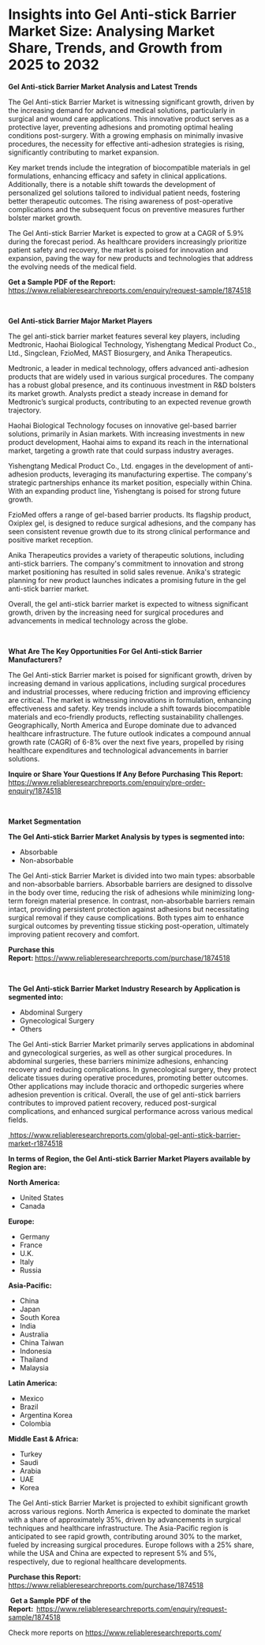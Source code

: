 <p><h1>Insights into Gel Anti-stick Barrier Market Size: Analysing Market Share, Trends, and Growth from 2025 to 2032</h1></p><p><strong>Gel Anti-stick Barrier Market Analysis and Latest Trends</strong></p>
<p><p>The Gel Anti-stick Barrier Market is witnessing significant growth, driven by the increasing demand for advanced medical solutions, particularly in surgical and wound care applications. This innovative product serves as a protective layer, preventing adhesions and promoting optimal healing conditions post-surgery. With a growing emphasis on minimally invasive procedures, the necessity for effective anti-adhesion strategies is rising, significantly contributing to market expansion.</p><p>Key market trends include the integration of biocompatible materials in gel formulations, enhancing efficacy and safety in clinical applications. Additionally, there is a notable shift towards the development of personalized gel solutions tailored to individual patient needs, fostering better therapeutic outcomes. The rising awareness of post-operative complications and the subsequent focus on preventive measures further bolster market growth.</p><p>The Gel Anti-stick Barrier Market is expected to grow at a CAGR of 5.9% during the forecast period. As healthcare providers increasingly prioritize patient safety and recovery, the market is poised for innovation and expansion, paving the way for new products and technologies that address the evolving needs of the medical field.</p></p>
<p><strong>Get a Sample PDF of the Report:&nbsp;</strong> <a href="https://www.reliableresearchreports.com/enquiry/request-sample/1874518?utm_campaign=3227&utm_medium=2&utm_source=Github&utm_content=ia&utm_term=05032025&utm_id=gel-anti-stick-barrier">https://www.reliableresearchreports.com/enquiry/request-sample/1874518</a></p>
<p>&nbsp;</p>
<p><strong>Gel Anti-stick Barrier Major Market Players</strong></p>
<p><p>The gel anti-stick barrier market features several key players, including Medtronic, Haohai Biological Technology, Yishengtang Medical Product Co., Ltd., Singclean, FzioMed, MAST Biosurgery, and Anika Therapeutics. </p><p>Medtronic, a leader in medical technology, offers advanced anti-adhesion products that are widely used in various surgical procedures. The company has a robust global presence, and its continuous investment in R&D bolsters its market growth. Analysts predict a steady increase in demand for Medtronic’s surgical products, contributing to an expected revenue growth trajectory.</p><p>Haohai Biological Technology focuses on innovative gel-based barrier solutions, primarily in Asian markets. With increasing investments in new product development, Haohai aims to expand its reach in the international market, targeting a growth rate that could surpass industry averages.</p><p>Yishengtang Medical Product Co., Ltd. engages in the development of anti-adhesion products, leveraging its manufacturing expertise. The company's strategic partnerships enhance its market position, especially within China. With an expanding product line, Yishengtang is poised for strong future growth.</p><p>FzioMed offers a range of gel-based barrier products. Its flagship product, Oxiplex gel, is designed to reduce surgical adhesions, and the company has seen consistent revenue growth due to its strong clinical performance and positive market reception.</p><p>Anika Therapeutics provides a variety of therapeutic solutions, including anti-stick barriers. The company's commitment to innovation and strong market positioning has resulted in solid sales revenue. Anika's strategic planning for new product launches indicates a promising future in the gel anti-stick barrier market.</p><p>Overall, the gel anti-stick barrier market is expected to witness significant growth, driven by the increasing need for surgical procedures and advancements in medical technology across the globe.</p></p>
<p>&nbsp;</p>
<p><strong>What Are The Key Opportunities For Gel Anti-stick Barrier Manufacturers?</strong></p>
<p><p>The Gel Anti-stick Barrier market is poised for significant growth, driven by increasing demand in various applications, including surgical procedures and industrial processes, where reducing friction and improving efficiency are critical. The market is witnessing innovations in formulation, enhancing effectiveness and safety. Key trends include a shift towards biocompatible materials and eco-friendly products, reflecting sustainability challenges. Geographically, North America and Europe dominate due to advanced healthcare infrastructure. The future outlook indicates a compound annual growth rate (CAGR) of 6-8% over the next five years, propelled by rising healthcare expenditures and technological advancements in barrier solutions.</p></p>
<p><strong>Inquire or Share Your Questions If Any Before Purchasing This Report:</strong> <a href="https://www.reliableresearchreports.com/enquiry/pre-order-enquiry/1874518?utm_campaign=3227&utm_medium=2&utm_source=Github&utm_content=ia&utm_term=05032025&utm_id=gel-anti-stick-barrier">https://www.reliableresearchreports.com/enquiry/pre-order-enquiry/1874518</a></p>
<p>&nbsp;</p>
<p><strong>Market Segmentation</strong></p>
<p><strong>The Gel Anti-stick Barrier Market Analysis by types is segmented into:</strong></p>
<p><ul><li>Absorbable</li><li>Non-absorbable</li></ul></p>
<p><p>The Gel Anti-stick Barrier Market is divided into two main types: absorbable and non-absorbable barriers. Absorbable barriers are designed to dissolve in the body over time, reducing the risk of adhesions while minimizing long-term foreign material presence. In contrast, non-absorbable barriers remain intact, providing persistent protection against adhesions but necessitating surgical removal if they cause complications. Both types aim to enhance surgical outcomes by preventing tissue sticking post-operation, ultimately improving patient recovery and comfort.</p></p>
<p><strong>Purchase this Report:&nbsp;</strong><a href="https://www.reliableresearchreports.com/purchase/1874518?utm_campaign=3227&utm_medium=2&utm_source=Github&utm_content=ia&utm_term=05032025&utm_id=gel-anti-stick-barrier">https://www.reliableresearchreports.com/purchase/1874518</a></p>
<p>&nbsp;</p>
<p><strong>The Gel Anti-stick Barrier Market Industry Research by Application is segmented into:</strong></p>
<p><ul><li>Abdominal Surgery</li><li>Gynecological Surgery</li><li>Others</li></ul></p>
<p><p>The Gel Anti-stick Barrier Market primarily serves applications in abdominal and gynecological surgeries, as well as other surgical procedures. In abdominal surgeries, these barriers minimize adhesions, enhancing recovery and reducing complications. In gynecological surgery, they protect delicate tissues during operative procedures, promoting better outcomes. Other applications may include thoracic and orthopedic surgeries where adhesion prevention is critical. Overall, the use of gel anti-stick barriers contributes to improved patient recovery, reduced post-surgical complications, and enhanced surgical performance across various medical fields.</p></p>
<p><a href="https://www.reliableresearchreports.com/global-gel-anti-stick-barrier-market-r1874518?utm_campaign=3227&utm_medium=2&utm_source=Github&utm_content=ia&utm_term=05032025&utm_id=gel-anti-stick-barrier">&nbsp;https://www.reliableresearchreports.com/global-gel-anti-stick-barrier-market-r1874518</a></p>
<p><strong>In terms of Region, the Gel Anti-stick Barrier Market Players available by Region are:</strong></p>
<p>
    <p> <strong> North America: </strong>
        <ul>
            <li>United States</li>
            <li>Canada</li>
        </ul>
        </p> 
    <p> <strong> Europe: </strong>
        <ul>
            <li>Germany</li>
            <li>France</li>
            <li>U.K.</li>
            <li>Italy</li>
            <li>Russia</li>
        </ul>
        </p> 
    <p> <strong> Asia-Pacific: </strong>
        <ul>
            <li>China</li>
            <li>Japan</li>
            <li>South Korea</li>
            <li>India</li>
            <li>Australia</li>
            <li>China Taiwan</li>
            <li>Indonesia</li>
            <li>Thailand</li>
            <li>Malaysia</li>
        </ul>
        </p> 
    <p> <strong> Latin America: </strong>
        <ul>
            <li>Mexico</li>
            <li>Brazil</li>
            <li>Argentina Korea</li>
            <li>Colombia</li>
        </ul>
        </p> 
    <p> <strong> Middle East & Africa: </strong>
        <ul>
            <li>Turkey</li>
            <li>Saudi</li>
            <li>Arabia</li>
            <li>UAE</li>
            <li>Korea</li>
        </ul>
    </p>
    </p>
<p><p>The Gel Anti-stick Barrier Market is projected to exhibit significant growth across various regions. North America is expected to dominate the market with a share of approximately 35%, driven by advancements in surgical techniques and healthcare infrastructure. The Asia-Pacific region is anticipated to see rapid growth, contributing around 30% to the market, fueled by increasing surgical procedures. Europe follows with a 25% share, while the USA and China are expected to represent 5% and 5%, respectively, due to regional healthcare developments.</p></p>
<p><strong>Purchase this Report: </strong><a href="https://www.reliableresearchreports.com/purchase/1874518?utm_campaign=3227&utm_medium=2&utm_source=Github&utm_content=ia&utm_term=05032025&utm_id=gel-anti-stick-barrier">https://www.reliableresearchreports.com/purchase/1874518</a></p>
<p>&nbsp;<strong>Get a Sample PDF of the Report:&nbsp;&nbsp;</strong><a href="https://www.reliableresearchreports.com/enquiry/request-sample/1874518?utm_campaign=3227&utm_medium=2&utm_source=Github&utm_content=ia&utm_term=05032025&utm_id=gel-anti-stick-barrier">https://www.reliableresearchreports.com/enquiry/request-sample/1874518</a></p>
<p><strong></strong></p>
<p>Check more reports on <a href="https://www.reliableresearchreports.com/?utm_campaign=3227&utm_medium=2&utm_source=Github&utm_content=ia&utm_term=05032025&utm_id=gel-anti-stick-barrier">https://www.reliableresearchreports.com/</a></p>
